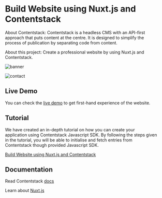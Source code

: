 # Build Website using Nuxt.js and Contentstack

About Contentstack: Contentstack is a headless CMS with an API-first approach that puts content at the centre. It is designed to simplify the process of publication by separating code from content.

About this project: Create a professional website by using Nuxt.js and Contentstack.


![banner](https://images.contentstack.io/v3/assets/bltaec8b26e2a084fe4/blt1fa1fdf86eab5c77/5915cb6fbb766ec82fbdd91b/download "banner")

![contact](https://images.contentstack.io/v3/assets/bltaec8b26e2a084fe4/blt9a4d503193853b55/5922e4a623871e6a141b9e63/download "contact")

## Live Demo

You can check the [live demo](https://cs-nuxtjs-website.herokuapp.com) to get first-hand experience of the website.

## Tutorial

We have created an in-depth tutorial on how you can create your application using Contentstack Javascript SDK. By following the steps given in the tutorial, you will be able to initialise and fetch entries from Contentstack though provided Javascript SDK.

[Build Website using Nuxt.js and Contentstack](https://www.contentstack.com/docs/example-apps/build-a-website-using-nuxt-js-and-contentstack)

## Documentation

Read Contentstack [docs](https://www.contentstack.com/docs/)

Learn about [Nuxt.js](https://nuxtjs.org)






